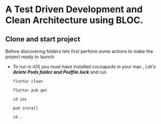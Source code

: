 # A Test Driven Development and Clean Architecture using BLOC.


## Clone and start project
Before discovering folders lets first perform some actions to make the project ready to launch

- To run in iOS you must have installed cocoapods in your mac , Let's **_delete Pods folder and Podfile.lock_** and run
  ```
  flutter clean
  ```
  ```
  flutter pub get
  ```
  ```
  cd ios
  ```
  ```
  pod install
  ```
  ```
  cd..
  ```
